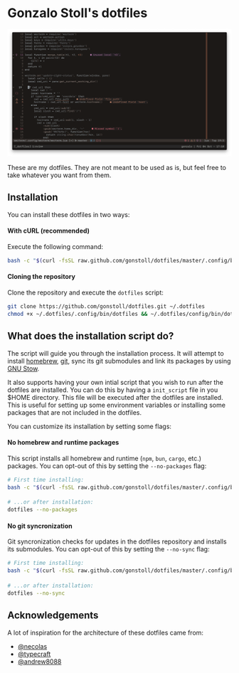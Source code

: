 # Gonzalo Stoll's dotfiles

<img src="system/__images/screenshot.png" alt="Dotfiles screenshot" />

These are my dotfiles. They are not meant to be used as is, but feel free to
take whatever you want from them.

## Installation

You can install these dotfiles in two ways:

#### With cURL (recommended)

Execute the following command:

```sh
bash -c "$(curl -fsSL raw.github.com/gonstoll/dotfiles/master/.config/bin/dotfiles)"
```

#### Cloning the repository

Clone the repository and execute the `dotfiles` script:

```sh
git clone https://github.com/gonstoll/dotfiles.git ~/.dotfiles
chmod +x ~/.dotfiles/.config/bin/dotfiles && ~/.dotfiles/config/bin/dotfiles
```

## What does the installation script do?

The script will guide you through the installation process. It will attempt to
install [homebrew](https://brew.sh/), [git](https://git-scm.com/), sync its git
submodules and link its packages by using [GNU
Stow](https://www.gnu.org/software/stow/).

It also supports having your own intial script that you wish to run after the
dotfiles are installed. You can do this by having a `init_script` file in you
$HOME directory. This file will be executed after the dotfiles are installed.
This is useful for setting up some environment variables or installing some
packages that are not included in the dotfiles.

You can customize its installation by setting some flags:

#### No homebrew and runtime packages

This script installs all homebrew and runtime (`npm`, `bun`, `cargo`, etc.)
packages. You can opt-out of this by setting the `--no-packages` flag:

```sh
# First time installing:
bash -c "$(curl -fsSL raw.github.com/gonstoll/dotfiles/master/.config/bin/dotfiles) -- --no-packages"

# ...or after installation:
dotfiles --no-packages
```

#### No git syncronization

Git syncronization checks for updates in the dotfiles repository and installs
its submodules. You can opt-out of this by setting the `--no-sync` flag:

```sh
# First time installing:
bash -c "$(curl -fsSL raw.github.com/gonstoll/dotfiles/master/.config/bin/dotfiles) -- --no-sync"

# ...or after installation:
dotfiles --no-sync
```

## Acknowledgements

A lot of inspiration for the architecture of these dotfiles came from:

- [@necolas](https://github.com/necolas/dotfiles/tree/master)
- [@typecraft](https://github.com/typecraft-dev/dotfiles)
- [@andrew8088](https://github.com/andrew8088/dotfiles)
